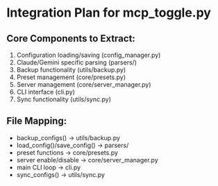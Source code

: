 # Integration Plan for mcp_toggle.py

## Core Components to Extract:
1. Configuration loading/saving (config_manager.py)
2. Claude/Gemini specific parsing (parsers/)
3. Backup functionality (utils/backup.py)
4. Preset management (core/presets.py)
5. Server management (core/server_manager.py)
6. CLI interface (cli.py)
7. Sync functionality (utils/sync.py)

## File Mapping:
- backup_configs() → utils/backup.py
- load_config()/save_config() → parsers/
- preset functions → core/presets.py
- server enable/disable → core/server_manager.py
- main CLI loop → cli.py
- sync_configs() → utils/sync.py
